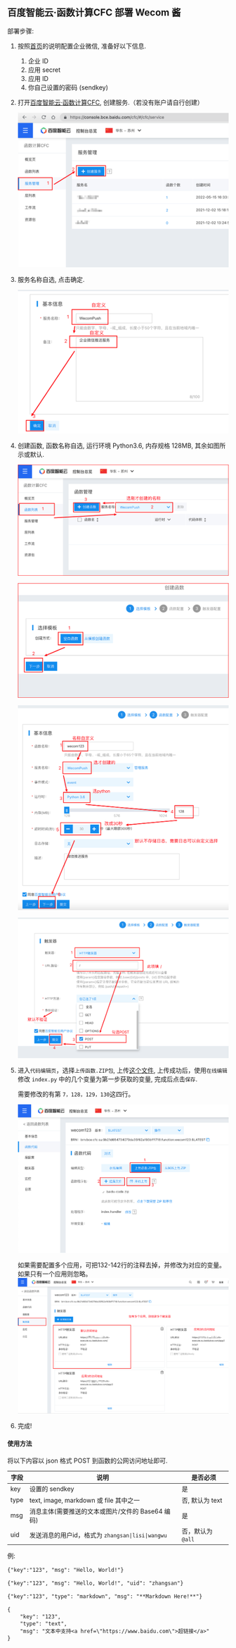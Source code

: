 ## 百度智能云·函数计算CFC 部署 Wecom 酱

部署步骤:

1. 按照[首页](https://github.com/easychen/wecomchan)的说明配置企业微信, 准备好以下信息.
   1. 企业 ID
   2. 应用 secret
   3. 应用 ID
   4. 你自己设置的密码 (sendkey)

2. 打开[百度智能云·函数计算CFC](https://console.bce.baidu.com/cfc/), 创建服务.（若没有账户请自行创建）

   ![image-20220517004653408](pic/image-20220517004653408.png)

3. 服务名称自选, 点击确定.

   ![image-20220517004717978](pic/image-20220517004717978.png)

4. 创建函数, 函数名称自选, 运行环境 Python3.6, 内存规格 128MB, 其余如图所示或默认.

   ![image-20220517004919062](pic/image-20220517004919062.png)

   ![image-20220517005019692](pic/image-20220517005019692.png)

   ![image-20220517005727886](pic/image-20220517005727886.png)

   ![image-20220517010037726](pic/image-20220517010037726.png)

5. 进入`代码编辑页`，选择`上传函数.ZIP包`, 上传[这个文件](baidu-code.zip), 上传成功后，使用`在线编辑`修改 `index.py` 中的几个变量为第一步获取的变量, 完成后点击`保存`.

   需要修改的有第 `7，128，129，130`这四行。

   ![image-20220517011904665](pic/image-20220517011904665.png)
   
   如果需要配置多个应用，可把132-142行的注释去掉，并修改为对应的变量。如果只有一个应用则忽略。
   ![image-20220517013849304](pic/image-20220517013849304.png)

6. 完成!

#### 使用方法

将以下内容以 json 格式 POST 到函数的公网访问地址即可.

| 字段 | 说明                                              | 是否必须        |
| ---- | ------------------------------------------------- | --------------- |
| key  | 设置的 sendkey                                    | 是              |
| type | text, image, markdown 或 file 其中之一            | 否, 默认为 text |
| msg  | 消息主体(需要推送的文本或图片/文件的 Base64 编码) | 是              |
| uid  | 发送消息的用户id，格式为 `zhangsan\|lisi\|wangwu` | 否，默认为 `@all` |

例:

```
{"key":"123", "msg": "Hello, World!"}
```

```
{"key":"123", "msg": "Hello, World!", "uid": "zhangsan"}
```

```
{"key":"123", "type": "markdown", "msg": "**Markdown Here!**"}
```

```
{
    "key": "123",
    "type": "text",
    "msg": "文本中支持<a href=\"https://www.baidu.com\">超链接</a>"
}
```